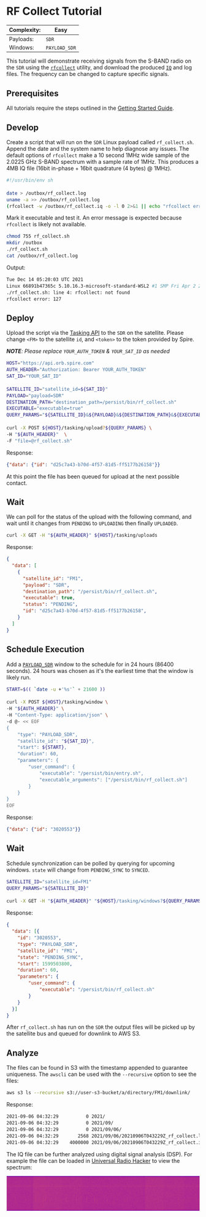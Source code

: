 # RF Collect Tutorial

|Complexity:|Easy|
|-|-|
|Payloads:|`SDR`|
|Windows:|`PAYLOAD_SDR`|

This tutorial will demonstrate receiving signals from the S-BAND radio on the `SDR` using the [`rfcollect`](../../Utilities.md#rf-collect) utility, and download the produced [`IQ`](https://en.wikipedia.org/wiki/In-phase_and_quadrature_components) and log files. The frequency can be changed to capture specific signals. 


## Prerequisites

All tutorials require the steps outlined in the [Getting Started Guide](GettingStarted.md#execution-environment-setup).


## Develop

Create a script that will run on the `SDR` Linux payload called `rf_collect.sh`. Append the date and the system name to help diagnose any issues. The default options of `rfcollect` make a 10 second 1MHz wide sample of the 2.0225 GHz S-BAND spectrum with a sample rate of 1MHz. This produces a 4MB IQ file (16bit in-phase + 16bit quadrature (4 bytes) @ 1MHz).

```sh
#!/usr/bin/env sh

date > /outbox/rf_collect.log
uname -a >> /outbox/rf_collect.log
(rfcollect -w /outbox/rf_collect.iq -o -l 0 2>&1 || echo "rfcollect error: $?") >> /outbox/rf_collect.log

```

Mark it executable and test it. An error message is expected because `rfcollect` is likely not available.

```bash
chmod 755 rf_collect.sh
mkdir /outbox
./rf_collect.sh
cat /outbox/rf_collect.log
```

Output:

```bash
Tue Dec 14 05:20:03 UTC 2021
Linux 66891b47365c 5.10.16.3-microsoft-standard-WSL2 #1 SMP Fri Apr 2 22:23:49 UTC 2021 x86_64 Linux
./rf_collect.sh: line 4: rfcollect: not found
rfcollect error: 127
```


## Deploy

Upload the script via the [Tasking API](https://developers.spire.com/tasking-api-docs/#post-upload) to the `SDR` on the satellite. Please change `<FM>` to the satellite `id`, and `<token>` to the token provided by Spire.

_**NOTE**: Please replace `YOUR_AUTH_TOKEN` & `YOUR_SAT_ID` as needed_

```bash
HOST="https://api.orb.spire.com"
AUTH_HEADER="Authorization: Bearer YOUR_AUTH_TOKEN"
SAT_ID="YOUR_SAT_ID"

SATELLITE_ID="satellite_id=${SAT_ID}"
PAYLOAD="payload=SDR"
DESTINATION_PATH="destination_path=/persist/bin/rf_collect.sh"
EXECUTABLE="executable=true"
QUERY_PARAMS="${SATELLITE_ID}&${PAYLOAD}&${DESTINATION_PATH}&${EXECUTABLE}"

curl -X POST ${HOST}/tasking/upload?${QUERY_PARAMS} \
-H "${AUTH_HEADER}"  \
-F "file=@rf_collect.sh"
```

Response:

```json
{"data": {"id": "d25c7a43-b70d-4f57-81d5-ff5177b26158"}}
```

At this point the file has been queued for upload at the next possible contact. 


## Wait

We can poll for the status of the upload with the following command, and wait until it changes from `PENDING` to `UPLOADING` then finally `UPLOADED`.

```bash
curl -X GET -H "${AUTH_HEADER}" ${HOST}/tasking/uploads
```

Response:

```json
{
  "data": [
    {
      "satellite_id": "FM1",
      "payload": "SDR",
      "destination_path": "/persist/bin/rf_collect.sh",
      "executable": true,
      "status": "PENDING",
      "id": "d25c7a43-b70d-4f57-81d5-ff5177b26158",
    }
  ]
}
```


## Schedule Execution

Add a [`PAYLOAD_SDR`](https://developers.spire.com/tasking-api-docs/#payload_sdr) window to the schedule for in 24 hours (86400 seconds). 24 hours was chosen as it's the earliest time that the window is likely run.

```bash
START=$(( `date -u +'%s'` + 21600 ))

curl -X POST ${HOST}/tasking/window \
-H "${AUTH_HEADER}" \
-H "Content-Type: application/json" \
-d @- << EOF
{
    "type": "PAYLOAD_SDR",
    "satellite_id": "${SAT_ID}",
    "start": ${START},
    "duration": 60,
    "parameters": {
        "user_command": {
            "executable": "/persist/bin/entry.sh",
            "executable_arguments": ["/persist/bin/rf_collect.sh"]
        }
    }
}
EOF
```

Response:

```json
{"data": {"id": "3020553"}}
```


## Wait

Schedule synchronization can be polled by querying for upcoming windows. `state` will change from `PENDING_SYNC` to `SYNCED`.

```bash
SATELLITE_ID="satellite_id=FM1"
QUERY_PARAMS="${SATELLITE_ID}"

curl -X GET -H "${AUTH_HEADER}" "${HOST}/tasking/windows?${QUERY_PARAMS}"
```

Response:

```json
{
  "data": [{
    "id": "3020553",
    "type": "PAYLOAD_SDR",
    "satellite_id": "FM1",
    "state": "PENDING_SYNC",
    "start": 1599503800,
    "duration": 60,
    "parameters": {
        "user_command": {
            "executable": "/persist/bin/rf_collect.sh"
        }
    }
  }]
}
```

After `rf_collect.sh` has run on the `SDR` the output files will be picked up by the satellite bus and queued for downlink to AWS S3.


## Analyze

The files can be found in S3 with the timestamp appended to guarantee uniqueness. The `awscli` can be used with the `--recursive` option to see the files:

```bash
aws s3 ls --recursive s3://user-s3-bucket/a/directory/FM1/downlink/
```

Response:

```bash
2021-09-06 04:32:29          0 2021/
2021-09-06 04:32:29          0 2021/09/
2021-09-06 04:32:29          0 2021/09/06/
2021-09-06 04:32:29       2568 2021/09/06/20210906T043229Z_rf_collect.log
2021-09-06 04:32:29    4000000 2021/09/06/20210906T043229Z_rf_collect.iq
```

The IQ file can be further analyzed using digital signal analysis (DSP). For example the file can be loaded in [Universal Radio Hacker](https://github.com/jopohl/urh) to view the spectrum:

![Spectrum](../../images/spectrum.png)